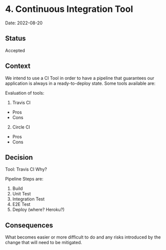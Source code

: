 # 4. Continuous Integration Tool

Date: 2022-08-20

## Status

Accepted

## Context

We intend to use a CI Tool in order to have a pipeline that guarantees
our application is always in a ready-to-deploy state. Some tools available are:

Evaluation of tools:
1. Travis CI

- Pros
- Cons

2. Circle CI
- Pros
- Cons

## Decision

Tool: Travis CI
Why?

Pipeline Steps are:
1. Build
2. Unit Test
3. Integration Test
4. E2E Test
5. Deploy (where? Heroku?)

## Consequences

What becomes easier or more difficult to do and any risks introduced by the change that will need to be mitigated.

